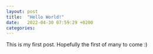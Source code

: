 ```yaml
---
layout: post
title:  "Hello World!"
date:   2022-04-30 07:59:29 +0200
categories: 
---
```


This is my first post. Hopefully the first of many to come :)